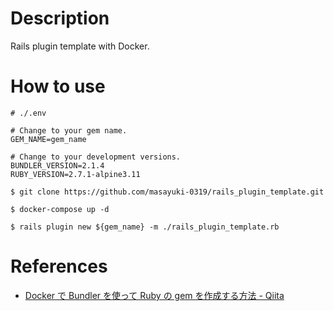 # Description
Rails plugin template with Docker.

# How to use

```env:.env
# ./.env

# Change to your gem name.
GEM_NAME=gem_name

# Change to your development versions.
BUNDLER_VERSION=2.1.4
RUBY_VERSION=2.7.1-alpine3.11
```

```bash:bash
$ git clone https://github.com/masayuki-0319/rails_plugin_template.git

$ docker-compose up -d

$ rails plugin new ${gem_name} -m ./rails_plugin_template.rb
```

# References

- [Docker で Bundler を使って Ruby の gem を作成する方法 \- Qiita](https://qiita.com/ogomr/items/80d639854068fd582d05)
